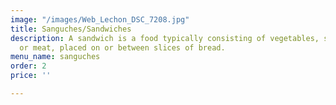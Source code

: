 ```yaml
---
image: "/images/Web_Lechon_DSC_7208.jpg"
title: Sanguches/Sandwiches
description: A sandwich is a food typically consisting of vegetables, sliced cheese
  or meat, placed on or between slices of bread.
menu_name: sanguches
order: 2
price: ''

---
```

